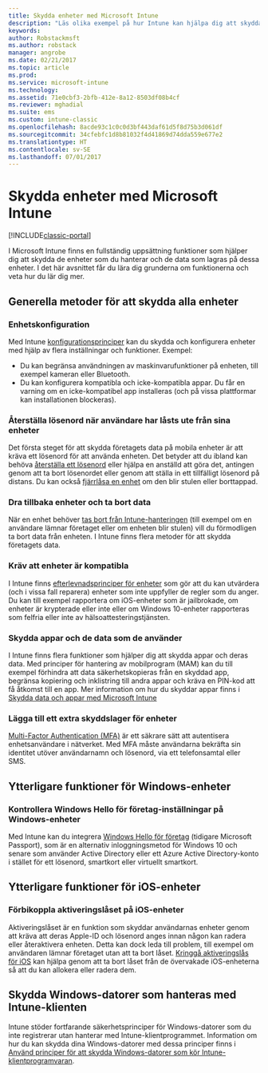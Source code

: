 ```yaml
---
title: Skydda enheter med Microsoft Intune
description: "Läs olika exempel på hur Intune kan hjälpa dig att skydda dina enheter mot obehörig åtkomst och andra hot."
keywords: 
author: Robstackmsft
ms.author: robstack
manager: angrobe
ms.date: 02/21/2017
ms.topic: article
ms.prod: 
ms.service: microsoft-intune
ms.technology: 
ms.assetid: 71e0cbf3-2bfb-412e-8a12-8503df08b4cf
ms.reviewer: mghadial
ms.suite: ems
ms.custom: intune-classic
ms.openlocfilehash: 8acde93c1c0c0d3bf443daf61d5f8d75b3d061df
ms.sourcegitcommit: 34cfebfc1d8b81032f4d41869d74dda559e677e2
ms.translationtype: HT
ms.contentlocale: sv-SE
ms.lasthandoff: 07/01/2017
---
```

# <a name="protect-devices-with-microsoft-intune"></a>Skydda enheter med Microsoft Intune

[!INCLUDE[classic-portal](../includes/classic-portal.md)]

I Microsoft Intune finns en fullständig uppsättning funktioner som hjälper dig att skydda de enheter som du hanterar och de data som lagras på dessa enheter. I det här avsnittet får du lära dig grunderna om funktionerna och veta hur du lär dig mer.

## <a name="general-ways-to-protect-all-devices"></a>Generella metoder för att skydda alla enheter

### <a name="device-configuration"></a>Enhetskonfiguration
Med Intune [konfigurationsprinciper](manage-settings-and-features-on-your-devices-with-microsoft-intune-policies.md) kan du skydda och konfigurera enheter med hjälp av flera inställningar och funktioner. Exempel:
- Du kan begränsa användningen av maskinvarufunktioner på enheten, till exempel kameran eller Bluetooth.
- Du kan konfigurera kompatibla och icke-kompatibla appar. Du får en varning om en icke-kompatibel app installeras (och på vissa plattformar kan installationen blockeras).

### <a name="reset-passcodes-when-users-are-locked-out-of-their-devices"></a>Återställa lösenord när användare har låsts ute från sina enheter
Det första steget för att skydda företagets data på mobila enheter är att kräva ett lösenord för att använda enheten. Det betyder att du ibland kan behöva [återställa ett lösenord](use-remote-lock-and-passcode-reset-in-microsoft-intune.md) eller hjälpa en anställd att göra det, antingen genom att ta bort lösenordet eller genom att ställa in ett tillfälligt lösenord på distans. Du kan också [fjärrlåsa en enhet](use-remote-lock-and-passcode-reset-in-microsoft-intune.md) om den blir stulen eller borttappad.

### <a name="retire-devices-and-remove-data"></a>Dra tillbaka enheter och ta bort data
När en enhet behöver [tas bort från Intune-hanteringen](retire-devices-from-microsoft-intune-management.md) (till exempel om en användare lämnar företaget eller om enheten blir stulen) vill du förmodligen ta bort data från enheten. I Intune finns flera metoder för att skydda företagets data.

### <a name="require-devices-to-be-compliant"></a>Kräv att enheter är kompatibla
I Intune finns [efterlevnadsprinciper för enheter](introduction-to-device-compliance-policies-in-microsoft-intune.md) som gör att du kan utvärdera (och i vissa fall reparera) enheter som inte uppfyller de regler som du anger. Du kan till exempel rapportera om iOS-enheter som är jailbrokade, om enheter är krypterade eller inte eller om Windows 10-enheter rapporteras som felfria eller inte av hälsoattesteringstjänsten.

### <a name="protect-apps-and-the-data-they-use"></a>Skydda appar och de data som de använder
I Intune finns flera funktioner som hjälper dig att skydda appar och deras data. Med principer för hantering av mobilprogram (MAM) kan du till exempel förhindra att data säkerhetskopieras från en skyddad app, begränsa kopiering och inklistring till andra appar och kräva en PIN-kod att få åtkomst till en app. Mer information om hur du skyddar appar finns i [Skydda data och appar med Microsoft Intune](protect-apps-and-data-with-microsoft-intune.md)

### <a name="add-an-additional-layer-of-protection-to-devices"></a>Lägga till ett extra skyddslager för enheter
[Multi-Factor Authentication (MFA)](multi-factor-authentication-azure-active-directory.md) är ett säkrare sätt att autentisera enhetsanvändare i nätverket.  Med MFA måste användarna bekräfta sin identitet utöver användarnamn och lösenord, via ett telefonsamtal eller SMS.

## <a name="further-capabilities-for-windows-devices"></a>Ytterligare funktioner för Windows-enheter

### <a name="control-windows-hello-for-business-settings-on-windows-devices"></a>Kontrollera Windows Hello för företag-inställningar på Windows-enheter
Med Intune kan du integrera [Windows Hello för företag](control-microsoft-passport-settings-on-devices-with-microsoft-intune.md) (tidigare Microsoft Passport), som är en alternativ inloggningsmetod för Windows 10 och senare som använder Active Directory eller ett Azure Active Directory-konto i stället för ett lösenord, smartkort eller virtuellt smartkort.

## <a name="further-capabilities-for-ios-devices"></a>Ytterligare funktioner för iOS-enheter

### <a name="bypass-activation-lock-on-ios-devices"></a>Förbikoppla aktiveringslåset på iOS-enheter
Aktiveringslåset är en funktion som skyddar användarnas enheter genom att kräva att deras Apple-ID och lösenord anges innan någon kan radera eller återaktivera enheten. Detta kan dock leda till problem, till exempel om användaren lämnar företaget utan att ta bort låset. [Kringgå aktiveringslås för iOS](help-protect-ios-devices-with-activation-lock-bypass-for-microsoft-intune.md) kan hjälpa genom att ta bort låset från de övervakade iOS-enheterna så att du kan allokera eller radera dem.



## <a name="protect-windows-pcs-managed-with-the-intune-client"></a>Skydda Windows-datorer som hanteras med Intune-klienten
Intune stöder fortfarande säkerhetsprinciper för Windows-datorer som du inte registrerar utan hanterar med Intune-klientprogrammet. Information om hur du kan skydda dina Windows-datorer med dessa principer finns i [Använd principer för att skydda Windows-datorer som kör Intune-klientprogramvaran](policies-to-protect-windows-pcs-in-microsoft-intune.md).
